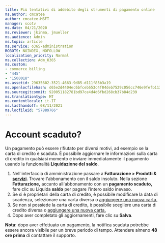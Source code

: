 ```yaml
---
title: Più tentativi di addebito degli strumenti di pagamento online
ms.author: cmcatee
author: cmcatee-MSFT
manager: scotv
ms.date: 04/21/2020
ms.reviewer: jkinma, jmueller
ms.audience: Admin
ms.topic: article
ms.service: o365-administration
ROBOTS: NOINDEX, NOFOLLOW
localization_priority: Normal
ms.collection: Adm_O365
ms.custom:
- commerce_billing
- "445"
- "1500018"
ms.assetid: 29635602-3521-4663-9d85-d111f85b3a19
ms.openlocfilehash: d65e2d4404ec6bfceb653c4f04deb7529c056cc746e9fefb113cdc1fd16261b1
ms.sourcegitcommit: 920051182781bd97ce4d4d6fbd268cb37b84d239
ms.translationtype: MT
ms.contentlocale: it-IT
ms.lasthandoff: 08/11/2021
ms.locfileid: "57889766"
---
```

# <a name="past-due-account"></a>Account scaduto?

Un pagamento può essere rifiutato per diversi motivi, ad esempio se la carta di credito è scaduta. È possibile aggiornare le informazioni sulla carta di credito in qualsiasi momento e inviare immediatamente il pagamento usando la funzionalità **Liquidazione del saldo**.

1. Nell'interfaccia di amministrazione passare a **Fatturazione > Prodotti & [servizi](https://go.microsoft.com/fwlink/p/?linkid=842054)**.
Trovare l'abbonamento con il saldo insoluto. Nella sezione **Fatturazione,** accanto all'abbonamento con un **pagamento scaduto,** fare clic su Liquida **saldo** per pagare l'intero saldo inevaso.
2. Se si è proprietari della carta di credito, è possibile modificare la data di scadenza, selezionare una carta diversa o [aggiungere una nuova carta.](https://docs.microsoft.com/microsoft-365/commerce/billing-and-payments/manage-payment-methods)
3. Se non si possiede la carta di credito, è possibile scegliere una carta di credito diversa o [aggiungere una nuova carta.](https://docs.microsoft.com/microsoft-365/commerce/billing-and-payments/manage-payment-methods)
4. Dopo aver completato gli aggiornamenti, fare clic su **Salva**.

**Nota:** dopo aver effettuato un pagamento, la notifica scaduta potrebbe essere ancora visibile per un breve periodo di tempo. Attendere almeno **48 ore prima** di contattare il supporto.

